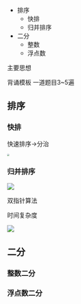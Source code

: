 - 排序
  - 快排
  - 归并排序
- 二分
  - 整数
  - 浮点数

主要思想

背诵模板 一道题目3~5遍

## 排序

### 快排

快速排序->分治

<img src="http://cdn.wangtongmeng.com/20240918084850-059318.png" style="zoom:33%;" />

### 归并排序

![](http://cdn.wangtongmeng.com/20240918093358-5dcbea.png)

双指针算法

时间复杂度

![](http://cdn.wangtongmeng.com/20240918100404-9e064d.png)

## 二分

### 整数二分

### 浮点数二分

